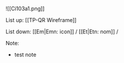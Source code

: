![[Ci103a1.png]]

List up:
[[TP-QR Wireframe]]

List down:
[[Em|Emn: icon]] / [[Et|Etn: nom]] /

Note:
- test note